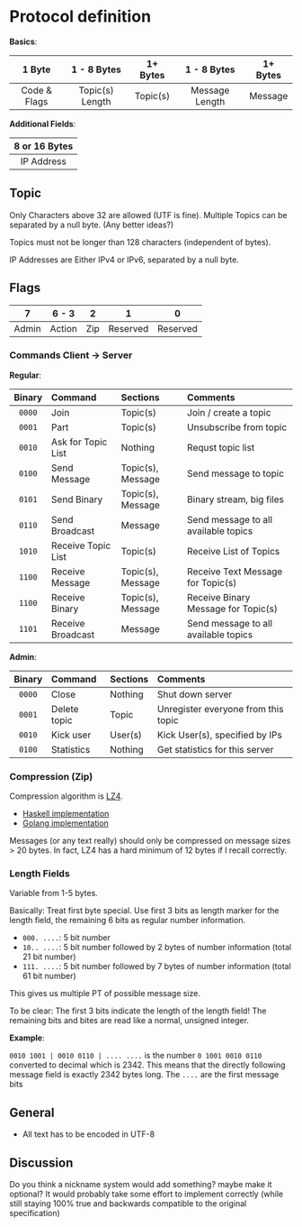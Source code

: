 # Protocol definition

**Basics**:

| 1 Byte       | 1 - 8 Bytes     | 1+ Bytes | 1 - 8 Bytes      | 1+ Bytes |
| :----------: | :-------------: | :------: | :--------------: | :------: |
| Code & Flags | Topic(s) Length | Topic(s) | Message Length   | Message  |

**Additional Fields**:

| 8 or 16 Bytes |
| :----------:  |
| IP Address    |

## Topic
Only Characters above 32 are allowed (UTF is fine).
Multiple Topics can be separated by a null byte. (Any better ideas?)

Topics must not be longer than 128 characters (independent of bytes).

IP Addresses are Either IPv4 or IPv6, separated by a null byte.

## Flags
| 7     | 6 - 3  | 2   | 1        | 0        |
| :---: | :----: | :-: | :------: | :------: |
| Admin | Action | Zip | Reserved | Reserved |


### Commands Client → Server
**Regular**:

| Binary | Command            | Sections          | Comments                             |
| :---:  | :---               | :---              | :---                                 |
| `0000` | Join               | Topic(s)          | Join / create a topic                |
| `0001` | Part               | Topic(s)          | Unsubscribe from topic               |
| `0010` | Ask for Topic List | Nothing           | Requst topic list                    |
| `0100` | Send Message       | Topic(s), Message | Send message to topic                |
| `0101` | Send Binary        | Topic(s), Message | Binary stream, big files             |
| `0110` | Send Broadcast     | Message           | Send message to all available topics |
| `1010` | Receive Topic List | Topic(s)          | Receive List of Topics               |
| `1100` | Receive Message    | Topic(s), Message | Receive Text Message for Topic(s)    |
| `1100` | Receive Binary     | Topic(s), Message | Receive Binary Message for Topic(s)  |
| `1101` | Receive Broadcast  | Message           | Send message to all available topics |

**Admin**:

| Binary | Command      | Sections | Comments                            |
| :---:  | :---         | :---     | :---                                |
| `0000` | Close        | Nothing  | Shut down server                    |
| `0001` | Delete topic | Topic    | Unregister everyone from this topic |
| `0010` | Kick user    | User(s)  | Kick User(s), specified by IPs      |
| `0100` | Statistics   | Nothing  | Get statistics for this server      |

### Compression (Zip)
Compression algorithm is [LZ4](https://code.google.com/p/lz4/).
- [Haskell implementation](http://hackage.haskell.org/package/lz4-0.2.2)
- [Golang implementation](https://github.com/salviati/go-lz4)

Messages (or any text really) should only be compressed on message sizes > 20
bytes.  In fact, LZ4 has a hard minimum of 12 bytes if I recall correctly.

### Length Fields
Variable from 1-5 bytes.

Basically: Treat first byte special. Use first 3 bits as length marker for the
length field, the remaining 6 bits as regular number information.

- `000. ....`: 5 bit number
- `10.. ....`: 5 bit number followed by 2 bytes of number information
  (total 21 bit number)
- `111. ....`: 5 bit number followed by 7 bytes of number information
  (total 61 bit number)

This gives us multiple PT of possible message size.

To be clear: The first 3 bits indicate the length of the length field!
The remaining bits and bites are read like a normal, unsigned integer.

**Example**:

`0010 1001 | 0010 0110 | .... ....` is the number `0 1001 0010 0110` converted to decimal
which is 2342. This means that the directly following message field is exactly
2342 bytes long. The `....` are the first message bits

## General
- All text has to be encoded in UTF-8

## Discussion
Do you think a nickname system would add something? maybe make it optional? It
would probably take some effort to implement correctly (while still staying 100%
true and backwards compatible to the original specification)
